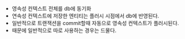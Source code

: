 - 영속성 컨텍스트 전체를 db에 동기화
- 연속성 컨텍스트에 저장한 엔티티는 플러시 시점에서 db에 반영된다.
- 일반적으로 트랜잭션을 commit할때 자동으로 영속성 컨텍스트가 플러시된다.
- 때문에 일반적으로 따로 사용하는 경우는 드물다.